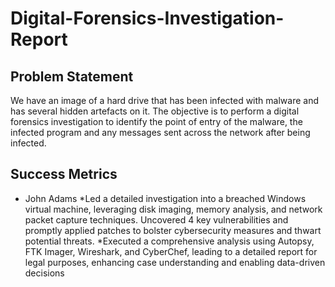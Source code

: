 # Digital-Forensics-Investigation-Report

## Problem Statement
We have an image of a hard drive that has been infected with malware and has several hidden artefacts on it. The objective is to perform a digital forensics investigation to identify the point of entry of the malware, the infected program and any messages sent across the network after being infected.

## Success Metrics
* John Adams
*Led a detailed investigation into a breached Windows virtual machine, leveraging disk imaging, memory analysis, and
network packet capture techniques. Uncovered 4 key vulnerabilities and promptly applied patches to bolster
cybersecurity measures and thwart potential threats. <be>
*Executed a comprehensive analysis using Autopsy, FTK Imager, Wireshark, and CyberChef, leading to a detailed report
for legal purposes, enhancing case understanding and enabling data-driven decisions
